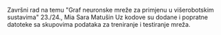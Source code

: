 Završni rad na temu "Graf neuronske mreže za primjenu u višerobotskim sustavima" 23./24., Mia Sara Matušin
Uz kodove su dodane i popratne datoteke sa skupovima podataka za treniranje i testiranje mreža.
